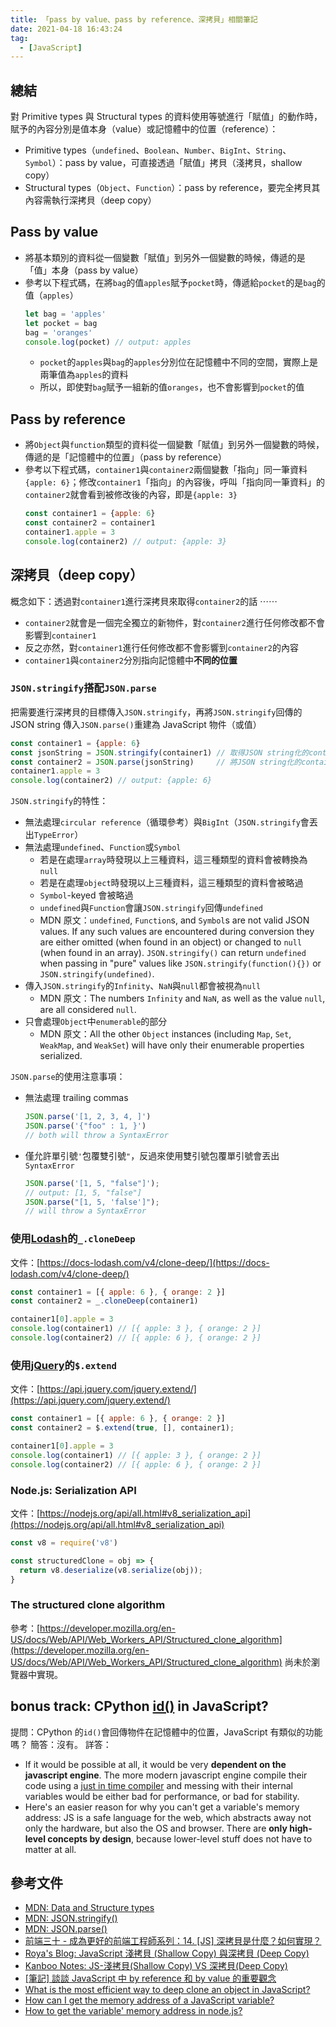 ```yaml
---
title: 「pass by value、pass by reference、深拷貝」相關筆記
date: 2021-04-18 16:43:24
tag:
  - [JavaScript]
---
```


## 總結

對 Primitive types 與 Structural types 的資料使用等號進行「賦值」的動作時，賦予的內容分別是值本身（value）或記憶體中的位置（reference）：

- Primitive types（`undefined`、`Boolean`、`Number`、`BigInt`、`String`、`Symbol`）：pass by value，可直接透過「賦值」拷貝（淺拷貝，shallow copy）
- Structural types（`Object`、`Function`）：pass by reference，要完全拷貝其內容需執行深拷貝（deep copy）

## Pass by value

- 將基本類別的資料從一個變數「賦值」到另外一個變數的時候，傳遞的是「值」本身（pass by value）
- 參考以下程式碼，在將`bag`的值`apples`賦予`pocket`時，傳遞給`pocket`的是`bag`的值（`apples`）
  ```js
  let bag = 'apples'
  let pocket = bag
  bag = 'oranges'
  console.log(pocket) // output: apples
  ```
  - `pocket`的`apples`與`bag`的`apples`分別位在記憶體中不同的空間，實際上是兩筆值為`apples`的資料
  - 所以，即使對`bag`賦予一組新的值`oranges`，也不會影響到`pocket`的值

## Pass by reference

- 將`Object`與`function`類型的資料從一個變數「賦值」到另外一個變數的時候，傳遞的是「記憶體中的位置」（pass by reference）
- 參考以下程式碼，`container1`與`container2`兩個變數「指向」同一筆資料`{apple: 6}`；修改`container1`「指向」的內容後，呼叫「指向同一筆資料」的`container2`就會看到被修改後的內容，即是`{apple: 3}`
  ```js
  const container1 = {apple: 6}
  const container2 = container1
  container1.apple = 3
  console.log(container2) // output: {apple: 3}
  ```

## 深拷貝（deep copy）

概念如下：透過對`container1`進行深拷貝來取得`container2`的話 ⋯⋯

- `container2`就會是一個完全獨立的新物件，對`container2`進行任何修改都不會影響到`container1`
- 反之亦然，對`container1`進行任何修改都不會影響到`container2`的內容
- `container1`與`container2`分別指向記憶體中**不同的位置**

### `JSON.stringify`搭配`JSON.parse`

把需要進行深拷貝的目標傳入`JSON.stringify`，再將`JSON.stringify`回傳的 JSON string 傳入`JSON.parse()`重建為 JavaScript 物件（或值）

```js
const container1 = {apple: 6}
const jsonString = JSON.stringify(container1) // 取得JSON string化的container1
const container2 = JSON.parse(jsonString)     // 將JSON string化的container1重建為JavaScript物件，得到與container1無關的container2
container1.apple = 3
console.log(container2) // output: {apple: 6}
```

`JSON.stringify`的特性：

- 無法處理`circular reference`（循環參考）與`BigInt`（`JSON.stringify`會丟出`TypeError`）
- 無法處理`undefined`、`Function`或`Symbol`
  - 若是在處理`array`時發現以上三種資料，這三種類型的資料會被轉換為`null`
  - 若是在處理`object`時發現以上三種資料，這三種類型的資料會被略過
  - `Symbol`-keyed 會被略過
  - `undefined`與`Function`會讓`JSON.stringify`回傳`undefined`
  - MDN 原文：`undefined`, `Function`s, and `Symbol`s are not valid JSON values. If any such values are encountered during conversion they are either omitted (when found in an object) or changed to `null` (when found in an array). `JSON.stringify()` can return `undefined` when passing in "pure" values like `JSON.stringify(function(){})` or `JSON.stringify(undefined)`.
- 傳入`JSON.stringify`的`Infinity`、`NaN`與`null`都會被視為`null`
  - MDN 原文：The numbers `Infinity` and `NaN`, as well as the value `null`, are all considered `null`.
- 只會處理`Object`中`enumerable`的部分
  - MDN 原文：All the other `Object` instances (including `Map`, `Set`, `WeakMap`, and `WeakSet`) will have only their enumerable properties serialized.

`JSON.parse`的使用注意事項：

- 無法處理 trailing commas
  ```js
  JSON.parse('[1, 2, 3, 4, ]')
  JSON.parse('{"foo" : 1, }')
  // both will throw a SyntaxError
  ```
- 僅允許單引號`'`包覆雙引號`"`，反過來使用雙引號包覆單引號會丟出`SyntaxError`
  ```js
  JSON.parse('[1, 5, "false"]');
  // output: [1, 5, "false"]
  JSON.parse("[1, 5, 'false']");
  // will throw a SyntaxError
  ```

### 使用[Lodash](https://lodash.com/)的`_.cloneDeep`

文件：[https://docs-lodash.com/v4/clone-deep/](https://docs-lodash.com/v4/clone-deep/)

```js
const container1 = [{ apple: 6 }, { orange: 2 }]
const container2 = _.cloneDeep(container1)

container1[0].apple = 3
console.log(container1) // [{ apple: 3 }, { orange: 2 }]
console.log(container2) // [{ apple: 6 }, { orange: 2 }]
```

### 使用[jQuery](https://jquery.com/)的`$.extend`

文件：[https://api.jquery.com/jquery.extend/](https://api.jquery.com/jquery.extend/)

```js
const container1 = [{ apple: 6 }, { orange: 2 }]
const container2 = $.extend(true, [], container1);

container1[0].apple = 3
console.log(container1) // [{ apple: 3 }, { orange: 2 }]
console.log(container2) // [{ apple: 6 }, { orange: 2 }]
```

### Node.js: Serialization API

文件：[https://nodejs.org/api/all.html#v8_serialization_api](https://nodejs.org/api/all.html#v8_serialization_api)

```js
const v8 = require('v8')

const structuredClone = obj => {
  return v8.deserialize(v8.serialize(obj));
}
```

### The structured clone algorithm

參考：[https://developer.mozilla.org/en-US/docs/Web/API/Web_Workers_API/Structured_clone_algorithm](https://developer.mozilla.org/en-US/docs/Web/API/Web_Workers_API/Structured_clone_algorithm)
尚未於瀏覽器中實現。

## bonus track: CPython [id()](https://docs.python.org/3/library/functions.html#id) in JavaScript?

提問：CPython 的`id()`會回傳物件在記憶體中的位置，JavaScript 有類似的功能嗎？
簡答：沒有。
詳答：

- If it would be possible at all, it would be very **dependent on the javascript engine**. The more modern javascript engine compile their code using a [just in time compiler](https://hacks.mozilla.org/2017/02/a-crash-course-in-just-in-time-jit-compilers/) and messing with their internal variables would be either bad for performance, or bad for stability.
- Here's an easier reason for why you can't get a variable's memory address: JS is a safe language for the web, which abstracts away not only the hardware, but also the OS and browser. There are **only high-level concepts by design**, because lower-level stuff does not have to matter at all.

## 參考文件

- [MDN: Data and Structure types](https://developer.mozilla.org/en-US/docs/Web/JavaScript/Data_structures#data_and_structure_types)
- [MDN: JSON.stringify()](https://developer.mozilla.org/en-US/docs/Web/JavaScript/Reference/Global_Objects/JSON/stringify)
- [MDN: JSON.parse()](https://developer.mozilla.org/en-US/docs/Web/JavaScript/Reference/Global_Objects/JSON/parse)
- [前端三十 - 成為更好的前端工程師系列：14. [JS] 深拷貝是什麼？如何實現？](https://ithelp.ithome.com.tw/articles/10223178)
- [Roya's Blog: JavaScript 淺拷貝 (Shallow Copy) 與深拷貝 (Deep Copy)](https://awdr74100.github.io/2019-10-24-javascript-deepcopy/)
- [Kanboo Notes: JS-淺拷貝(Shallow Copy) VS 深拷貝(Deep Copy)](https://kanboo.github.io/2018/01/27/JS-ShallowCopy-DeepCopy/)
- [[筆記] 談談 JavaScript 中 by reference 和 by value 的重要觀念](https://pjchender.blogspot.com/2016/03/javascriptby-referenceby-value.html)
- [What is the most efficient way to deep clone an object in JavaScript?](https://stackoverflow.com/questions/122102/what-is-the-most-efficient-way-to-deep-clone-an-object-in-javascript)
- [How can I get the memory address of a JavaScript variable?](https://stackoverflow.com/questions/639514/how-can-i-get-the-memory-address-of-a-javascript-variable)
- [How to get the variable' memory address in node.js?](https://hashnode.com/post/how-to-get-the-variable-memory-address-in-nodejs-cjq83mnya00yh1vs2czf9vwne)
